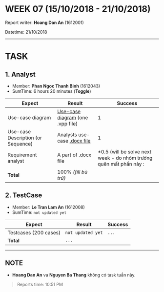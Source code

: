 # WEEK 07 (15/10/2018 - 21/10/2018)

Report writer: **Hoang Dan An** (1612001)

Datetime: 21/10/2018

---

# TASK
## 1. Analyst
- Member: **Phan Ngoc Thanh Binh** (1612043)
- SumTime: 6 hours 20 minutes (**Toggle**)

Expect | Result | Success
---|---|---
Use-case diagram | [Use-case diagram](https://github.com/beohoang98/ISE_NMH_16/blob/113deb3c83eb8579213d078e6eb21daf807ad4d1/02_Analysis/SmartMoneyUseCaseDiagram.vpp) (one .vpp file) | 1
Use-case Description (or Sequence) | Analysts use-case [.docx file](https://github.com/beohoang98/ISE_NMH_16/blob/113deb3c83eb8579213d078e6eb21daf807ad4d1/07_Reports/Analysis/PhanTich_v1.docx) | 1
Requirement analyst | A part of .docx file | *0.5 (will be solve next week - do nhóm trưởng quên mất phần này :|)*
 | **Total** | 100% *(fill bù trừ)*

## 2. TestCase
- Member: **Le Tran Lam An** (1612008)
- SumTime: `not updated yet`

Expect 	| Result 	| Success
--- 	| --- 		| ---
Testcases (200 cases) | `not updated yet` | `...`
 | **Total** | `...`

---

## NOTE
- **Hoang Dan An** va **Nguyen Ba Thang** không có task tuần này.

> Reports time: 10:51 PM